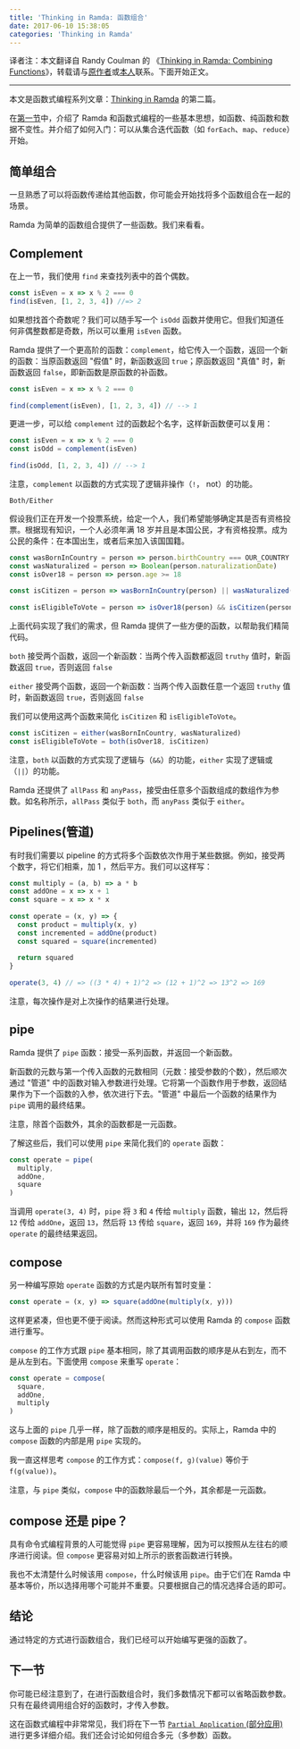 ```yaml
---
title: 'Thinking in Ramda: 函数组合'
date: 2017-06-10 15:38:05
categories: 'Thinking in Ramda'
---
```


译者注：本文翻译自 Randy Coulman 的 《[Thinking in Ramda: Combining Functions](http://randycoulman.com/blog/2016/05/31/thinking-in-ramda-combining-functions/)》，转载请与[原作者](https://github.com/randycoulman)或[本人](https://github.com/adispring)联系。下面开始正文。

---

本文是函数式编程系列文章：[Thinking in Ramda](https://adispring.coding.me/categories/Thinking-in-Ramda/) 的第二篇。

在[第一节](https://adispring.coding.me/2017/06/09/Thinking-in-Ramda-%E5%85%A5%E9%97%A8/)中，介绍了 Ramda 和函数式编程的一些基本思想，如函数、纯函数和数据不变性。并介绍了如何入门：可以从集合迭代函数（如 `forEach`、`map`、`reduce`）开始。

## 简单组合

一旦熟悉了可以将函数传递给其他函数，你可能会开始找将多个函数组合在一起的场景。

Ramda 为简单的函数组合提供了一些函数。我们来看看。

## Complement

在上一节，我们使用 `find` 来查找列表中的首个偶数。

```js
const isEven = x => x % 2 === 0
find(isEven, [1, 2, 3, 4]) //=> 2 
```

如果想找首个奇数呢？我们可以随手写一个 `isOdd` 函数并使用它。但我们知道任何非偶整数都是奇数，所以可以重用 `isEven` 函数。

Ramda 提供了一个更高阶的函数：`complement`，给它传入一个函数，返回一个新的函数：当原函数返回 "假值" 时，新函数返回 `true`；原函数返回 "真值" 时，新函数返回 `false`，即新函数是原函数的补函数。

```js
const isEven = x => x % 2 === 0
 
find(complement(isEven), [1, 2, 3, 4]) // --> 1
```

更进一步，可以给 `complement` 过的函数起个名字，这样新函数便可以复用：

```js
const isEven = x => x % 2 === 0
const isOdd = complement(isEven)
 
find(isOdd, [1, 2, 3, 4]) // --> 1
```

注意，`complement` 以函数的方式实现了逻辑非操作（`!`， not）的功能。

`Both/Either`

假设我们正在开发一个投票系统，给定一个人，我们希望能够确定其是否有资格投票。根据现有知识，一个人必须年满 18 岁并且是本国公民，才有资格投票。成为公民的条件：在本国出生，或者后来加入该国国籍。

```js
const wasBornInCountry = person => person.birthCountry === OUR_COUNTRY
const wasNaturalized = person => Boolean(person.naturalizationDate)
const isOver18 = person => person.age >= 18
 
const isCitizen = person => wasBornInCountry(person) || wasNaturalized(person)
 
const isEligibleToVote = person => isOver18(person) && isCitizen(person)
```

上面代码实现了我们的需求，但 Ramda 提供了一些方便的函数，以帮助我们精简代码。

`both` 接受两个函数，返回一个新函数：当两个传入函数都返回 `truthy` 值时，新函数返回 `true`，否则返回 `false`

`either` 接受两个函数，返回一个新函数：当两个传入函数任意一个返回 `truthy` 值时，新函数返回 `true`，否则返回 `false`

我们可以使用这两个函数来简化 `isCitizen` 和 `isEligibleToVote`。
```js
const isCitizen = either(wasBornInCountry, wasNaturalized)
const isEligibleToVote = both(isOver18, isCitizen)
```
注意，`both` 以函数的方式实现了逻辑与（`&&`）的功能，`either` 实现了逻辑或（`||`）的功能。

Ramda 还提供了 `allPass` 和 `anyPass`，接受由任意多个函数组成的数组作为参数。如名称所示，`allPass` 类似于 `both`，而 `anyPass` 类似于 `either`。

## Pipelines(管道)

有时我们需要以 pipeline 的方式将多个函数依次作用于某些数据。例如，接受两个数字，将它们相乘，加 1 ，然后平方。我们可以这样写：

```js
const multiply = (a, b) => a * b
const addOne = x => x + 1
const square = x => x * x
 
const operate = (x, y) => {
  const product = multiply(x, y)
  const incremented = addOne(product)
  const squared = square(incremented)
 
  return squared
}
 
operate(3, 4) // => ((3 * 4) + 1)^2 => (12 + 1)^2 => 13^2 => 169
```

注意，每次操作是对上次操作的结果进行处理。

## pipe

Ramda 提供了 `pipe` 函数：接受一系列函数，并返回一个新函数。

新函数的元数与第一个传入函数的元数相同（元数：接受参数的个数），然后顺次通过 "管道" 中的函数对输入参数进行处理。它将第一个函数作用于参数，返回结果作为下一个函数的入参，依次进行下去。"管道" 中最后一个函数的结果作为 `pipe` 调用的最终结果。

注意，除首个函数外，其余的函数都是一元函数。

了解这些后，我们可以使用 `pipe` 来简化我们的 `operate` 函数：

```js
const operate = pipe(
  multiply,
  addOne,
  square
)
```

当调用 `operate(3, 4)` 时，`pipe` 将 `3` 和 `4` 传给 `multiply` 函数，输出 `12`，然后将 `12` 传给 `addOne`，返回 `13`，然后将 `13` 传给 `square`，返回 `169`，并将 `169` 作为最终 `operate` 的最终结果返回。

## compose

另一种编写原始 `operate` 函数的方式是内联所有暂时变量：

```js
const operate = (x, y) => square(addOne(multiply(x, y)))
```

这样更紧凑，但也更不便于阅读。然而这种形式可以使用 Ramda 的 `compose` 函数进行重写。

`compose` 的工作方式跟 `pipe` 基本相同，除了其调用函数的顺序是从右到左，而不是从左到右。下面使用 `compose` 来重写 `operate`：

```js
const operate = compose(
  square,
  addOne,
  multiply
)
```

这与上面的 `pipe` 几乎一样，除了函数的顺序是相反的。实际上，Ramda 中的 `compose` 函数的内部是用 `pipe` 实现的。

我一直这样思考 `compose` 的工作方式：`compose(f, g)(value)` 等价于 `f(g(value))`。

注意，与 `pipe` 类似，`compose` 中的函数除最后一个外，其余都是一元函数。

## compose 还是 pipe？

具有命令式编程背景的人可能觉得 `pipe` 更容易理解，因为可以按照从左往右的顺序进行阅读。但 `compose` 更容易对如上所示的嵌套函数进行转换。

我也不太清楚什么时候该用 `compose`，什么时候该用 `pipe`。由于它们在 Ramda 中基本等价，所以选择用哪个可能并不重要。只要根据自己的情况选择合适的即可。

## 结论

通过特定的方式进行函数组合，我们已经可以开始编写更强的函数了。

## 下一节

你可能已经注意到了，在进行函数组合时，我们多数情况下都可以省略函数参数。只有在最终调用组合好的函数时，才传入参数。

这在函数式编程中非常常见，我们将在下一节 [`Partial Application` (部分应用)](https://adispring.coding.me/2017/06/11/Thinking-in-Ramda-Partial-Application/)进行更多详细介绍。我们还会讨论如何组合多元（多参数）函数。
